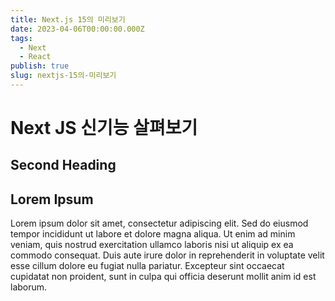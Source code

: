 ```yaml
---
title: Next.js 15의 미리보기
date: 2023-04-06T00:00:00.000Z
tags:
  - Next
  - React
publish: true
slug: nextjs-15의-미리보기
---
```


# Next JS 신기능 살펴보기

## Second Heading

## Lorem Ipsum

Lorem ipsum dolor sit amet, consectetur adipiscing elit. Sed do eiusmod tempor incididunt ut labore et dolore magna aliqua. Ut enim ad minim veniam, quis nostrud exercitation ullamco laboris nisi ut aliquip ex ea commodo consequat. Duis aute irure dolor in reprehenderit in voluptate velit esse cillum dolore eu fugiat nulla pariatur. Excepteur sint occaecat cupidatat non proident, sunt in culpa qui officia deserunt mollit anim id est laborum.
